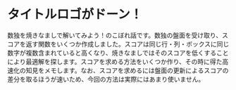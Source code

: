 # タイトルロゴがドーン！

数独を焼きなましで解いてみよう！のこぼれ話です。数独の盤面を受け取り、スコアを返す関数をいくつか作成しました。スコアは同じ行・列・ボックスに同じ数字が複数含まれていると高くなり、焼きなましではそのスコアを低くすることにより最適解を探します。スコアを求める方法をいくつか作り、その時に得た高速化の知見をメモします。なお、スコアを求めるには盤面の更新によるスコアの差分を取るほうが速いため、今回の方法は実際にはあまり使いません。
